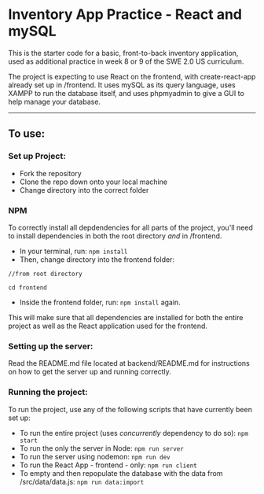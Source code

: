 # Inventory App Practice - React and mySQL

This is the starter code for a basic, front-to-back inventory application, used as additional practice in week 8 or 9 of the SWE 2.0 US curriculum.

The project is expecting to use React on the frontend, with create-react-app already set up in /frontend. It uses mySQL as its query language, uses XAMPP to run the database itself, and uses phpmyadmin to give a GUI to help manage your database.

---

## To use:

### Set up Project:

- Fork the repository
- Clone the repo down onto your local machine
- Change directory into the correct folder

### NPM

To correctly install all depdendencies for all parts of the project, you'll need to install dependencies in both the root directory _and_ in /frontend.

- In your terminal, run:
  `npm install`
- Then, change directory into the frontend folder:

```
//from root directory

cd frontend
```

- Inside the frontend folder, run:
  `npm install` again.

This will make sure that all dependencies are installed for both the entire project as well as the React application used for the frontend.

### Setting up the server:

Read the README.md file located at backend/README.md for instructions on how to get the server up and running correctly.

### Running the project:

To run the project, use any of the following scripts that have currently been set up:

- To run the entire project (uses _concurrently_ dependency to do so): `npm start`
- To run the only the server in Node:
  `npm run server`
- To run the server using nodemon:
  `npm run dev`
- To run the React App - frontend - only:
  `npm run client`
- To empty and then repopulate the database with the data from /src/data/data.js:
  `npm run data:import`
